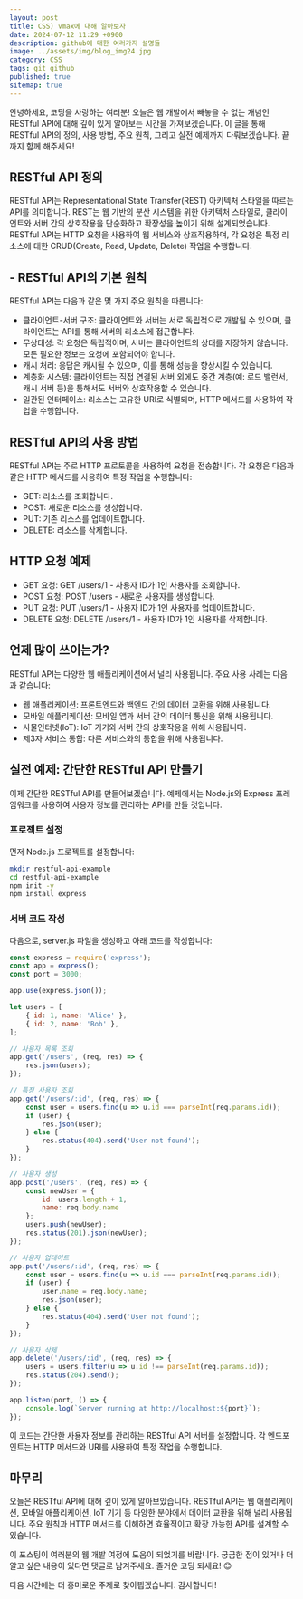 ```yaml
---
layout: post
title: CSS) vmax에 대해 알아보자
date: 2024-07-12 11:29 +0900
description: github에 대한 여러가지 설명들
image: ../assets/img/blog_img24.jpg
category: CSS
tags: git github
published: true
sitemap: true
---
```


안녕하세요, 코딩을 사랑하는 여러분! 오늘은 웹 개발에서 빼놓을 수 없는 개념인 RESTful API에 대해 깊이 있게 알아보는 시간을 가져보겠습니다. 이 글을 통해 RESTful API의 정의, 사용 방법, 주요 원칙, 그리고 실전 예제까지 다뤄보겠습니다. 끝까지 함께 해주세요!

## RESTful API 정의
RESTful API는 Representational State Transfer(REST) 아키텍처 스타일을 따르는 API를 의미합니다. REST는 웹 기반의 분산 시스템을 위한 아키텍처 스타일로, 클라이언트와 서버 간의 상호작용을 단순화하고 확장성을 높이기 위해 설계되었습니다. RESTful API는 HTTP 요청을 사용하여 웹 서비스와 상호작용하며, 각 요청은 특정 리소스에 대한 CRUD(Create, Read, Update, Delete) 작업을 수행합니다.

## - RESTful API의 기본 원칙
RESTful API는 다음과 같은 몇 가지 주요 원칙을 따릅니다:

- 클라이언트-서버 구조: 클라이언트와 서버는 서로 독립적으로 개발될 수 있으며, 클라이언트는 API를 통해 서버의 리소스에 접근합니다.
- 무상태성: 각 요청은 독립적이며, 서버는 클라이언트의 상태를 저장하지 않습니다. 모든 필요한 정보는 요청에 포함되어야 합니다.
- 캐시 처리: 응답은 캐시될 수 있으며, 이를 통해 성능을 향상시킬 수 있습니다.
- 계층화 시스템: 클라이언트는 직접 연결된 서버 외에도 중간 계층(예: 로드 밸런서, 캐시 서버 등)을 통해서도 서버와 상호작용할 수 있습니다.
- 일관된 인터페이스: 리소스는 고유한 URI로 식별되며, HTTP 메서드를 사용하여 작업을 수행합니다.

## RESTful API의 사용 방법
RESTful API는 주로 HTTP 프로토콜을 사용하여 요청을 전송합니다. 각 요청은 다음과 같은 HTTP 메서드를 사용하여 특정 작업을 수행합니다:

- GET: 리소스를 조회합니다.
- POST: 새로운 리소스를 생성합니다.
- PUT: 기존 리소스를 업데이트합니다.
- DELETE: 리소스를 삭제합니다.

## HTTP 요청 예제
- GET 요청: GET /users/1 - 사용자 ID가 1인 사용자를 조회합니다.
- POST 요청: POST /users - 새로운 사용자를 생성합니다.
- PUT 요청: PUT /users/1 - 사용자 ID가 1인 사용자를 업데이트합니다.
- DELETE 요청: DELETE /users/1 - 사용자 ID가 1인 사용자를 삭제합니다.

## 언제 많이 쓰이는가?
RESTful API는 다양한 웹 애플리케이션에서 널리 사용됩니다. 주요 사용 사례는 다음과 같습니다:

- 웹 애플리케이션: 프론트엔드와 백엔드 간의 데이터 교환을 위해 사용됩니다.
- 모바일 애플리케이션: 모바일 앱과 서버 간의 데이터 통신을 위해 사용됩니다.
- 사물인터넷(IoT): IoT 기기와 서버 간의 상호작용을 위해 사용됩니다.
- 제3자 서비스 통합: 다른 서비스와의 통합을 위해 사용됩니다.

## 실전 예제: 간단한 RESTful API 만들기
이제 간단한 RESTful API를 만들어보겠습니다. 예제에서는 Node.js와 Express 프레임워크를 사용하여 사용자 정보를 관리하는 API를 만들 것입니다.

### 프로젝트 설정
먼저 Node.js 프로젝트를 설정합니다:

````bash
mkdir restful-api-example
cd restful-api-example
npm init -y
npm install express
````

### 서버 코드 작성
다음으로, server.js 파일을 생성하고 아래 코드를 작성합니다:

````javascript
const express = require('express');
const app = express();
const port = 3000;

app.use(express.json());

let users = [
    { id: 1, name: 'Alice' },
    { id: 2, name: 'Bob' },
];

// 사용자 목록 조회
app.get('/users', (req, res) => {
    res.json(users);
});

// 특정 사용자 조회
app.get('/users/:id', (req, res) => {
    const user = users.find(u => u.id === parseInt(req.params.id));
    if (user) {
        res.json(user);
    } else {
        res.status(404).send('User not found');
    }
});

// 사용자 생성
app.post('/users', (req, res) => {
    const newUser = {
        id: users.length + 1,
        name: req.body.name
    };
    users.push(newUser);
    res.status(201).json(newUser);
});

// 사용자 업데이트
app.put('/users/:id', (req, res) => {
    const user = users.find(u => u.id === parseInt(req.params.id));
    if (user) {
        user.name = req.body.name;
        res.json(user);
    } else {
        res.status(404).send('User not found');
    }
});

// 사용자 삭제
app.delete('/users/:id', (req, res) => {
    users = users.filter(u => u.id !== parseInt(req.params.id));
    res.status(204).send();
});

app.listen(port, () => {
    console.log(`Server running at http://localhost:${port}`);
});
````

이 코드는 간단한 사용자 정보를 관리하는 RESTful API 서버를 설정합니다. 각 엔드포인트는 HTTP 메서드와 URI를 사용하여 특정 작업을 수행합니다.

## 마무리
오늘은 RESTful API에 대해 깊이 있게 알아보았습니다. RESTful API는 웹 애플리케이션, 모바일 애플리케이션, IoT 기기 등 다양한 분야에서 데이터 교환을 위해 널리 사용됩니다. 주요 원칙과 HTTP 메서드를 이해하면 효율적이고 확장 가능한 API를 설계할 수 있습니다.   
   
이 포스팅이 여러분의 웹 개발 여정에 도움이 되었기를 바랍니다. 궁금한 점이 있거나 더 알고 싶은 내용이 있다면 댓글로 남겨주세요. 즐거운 코딩 되세요! 😊   
   
다음 시간에는 더 흥미로운 주제로 찾아뵙겠습니다. 감사합니다!   